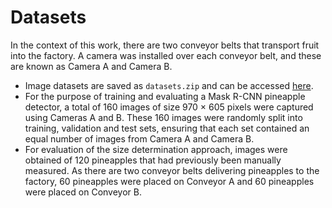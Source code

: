 # Datasets

In the context of this work, there are two conveyor belts that transport fruit into the factory. A camera was installed over each conveyor belt, and these are known as Camera A and Camera B.

* Image datasets are saved as `datasets.zip` and can be accessed [here](https://drive.google.com/drive/folders/1OQQOM0r_9_lTYDCh-D4nksKNZFarVFyL?usp=sharing). 
* For the purpose of training and evaluating a Mask R-CNN pineapple detector, a total of 160 images of size 970 × 605 pixels were captured using Cameras A and B. These 160 images were randomly split into training, validation and test sets, ensuring that each set contained an equal number of images from Camera A and Camera B.
* For evaluation of the size determination approach, images were obtained of 120 pineapples that had previously been manually measured. As there are two conveyor belts delivering pineapples to the factory, 60 pineapples were placed on Conveyor A and 60 pineapples were placed on Conveyor B. 